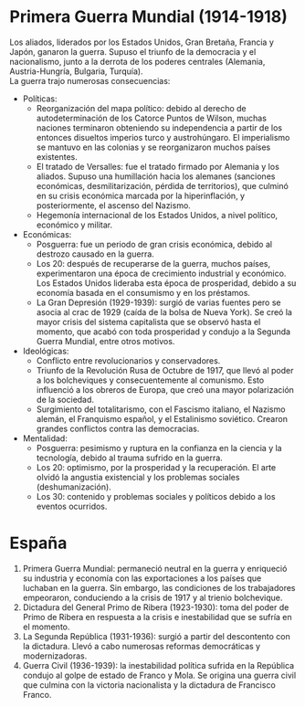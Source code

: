 # Primera Guerra Mundial (1914-1918)
Los aliados, liderados por los Estados Unidos, Gran Bretaña, Francia y Japón, ganaron la guerra. Supuso el triunfo de la democracia y el nacionalismo, junto a la derrota de los poderes centrales (Alemania, Austria-Hungría, Bulgaria, Turquía).  
La guerra trajo numerosas consecuencias:
- Políticas:
    - Reorganización del mapa político: debido al derecho de autodeterminación de los Catorce Puntos de Wilson, muchas naciones terminaron obteniendo su independencia a partir de los entonces disueltos imperios turco y austrohúngaro. El imperialismo se mantuvo en las colonias y se reorganizaron muchos países existentes.
    - El tratado de Versalles: fue el tratado firmado por Alemania y los aliados. Supuso una humillación hacia los alemanes (sanciones económicas, desmilitarización, pérdida de territorios), que culminó en su crisis económica marcada por la hiperinflación, y posteriormente, el ascenso del Nazismo.
    - Hegemonía internacional de los Estados Unidos, a nivel político, económico y militar.
- Económicas:
    - Posguerra: fue un periodo de gran crisis económica, debido al destrozo causado en la guerra.
    - Los 20: después de recuperarse de la guerra, muchos países, experimentaron una época de crecimiento industrial y económico. Los Estados Unidos lideraba esta época de prosperidad, debido a su economía basada en el consumismo y en los préstamos.
    - La Gran Depresión (1929-1939): surgió de varias fuentes pero se asocia al crac de 1929 (caída de la bolsa de Nueva York). Se creó la mayor crisis del sistema capitalista que se observó hasta el momento, que acabó con toda prosperidad y condujo a la Segunda Guerra Mundial, entre otros motivos.
- Ideológicas:
    - Conflicto entre revolucionarios y conservadores.
    - Triunfo de la Revolución Rusa de Octubre de 1917, que llevó al poder a los bolcheviques y consecuentemente al comunismo. Esto influenció a los obreros de Europa, que creó una mayor polarización de la sociedad.
    - Surgimiento del totalitarismo, con el Fascismo italiano, el Nazismo alemán, el Franquismo español, y el Estalinismo soviético. Crearon grandes conflictos contra las democracias.
- Mentalidad:
    - Posguerra: pesimismo y ruptura en la confianza en la ciencia y la tecnología, debido al trauma sufrido en la guerra.
    - Los 20: optimismo, por la prosperidad y la recuperación. El arte olvidó la angustia existencial y los problemas sociales (deshumanización).
    - Los 30: contenido y problemas sociales y políticos debido a los eventos ocurridos.

# España

1. Primera Guerra Mundial: permaneció neutral en la guerra y enriqueció su industria y economía con las exportaciones a los países que luchaban en la guerra. Sin embargo, las condiciones de los trabajadores empeoraron, conduciendo a la crisis de 1917 y al trienio bolchevique.
2. Dictadura del General Primo de Ribera (1923-1930): toma del poder de Primo de Ribera en respuesta a la crisis e inestabilidad que se sufría en el momento.
3. La Segunda República (1931-1936): surgió a partir del descontento con la dictadura. Llevó a cabo numerosas reformas democráticas y modernizadoras.
4. Guerra Civil (1936-1939): la inestabilidad política sufrida en la República condujo al golpe de estado de Franco y Mola. Se origina una guerra civil que culmina con la victoria nacionalista y la dictadura de Francisco Franco.